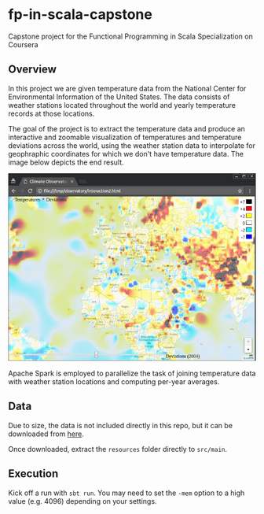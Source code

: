 # fp-in-scala-capstone
Capstone project for the Functional Programming in Scala Specialization on Coursera

## Overview

In this project we are given temperature data from the National Center for
Environmental Information of the United States. The data consists of weather
stations located throughout the world and yearly temperature records at those
locations.

The goal of the project is to extract the temperature data and produce an
interactive and zoomable visualization of temperatures and temperature
deviations across the world, using the weather station data to interpolate for
geophraphic coordinates for which we don't have temperature data. The image
below depicts the end result.

![Project Goal](project_goal_visualization.png)

Apache Spark is employed to parallelize the task of joining temperature data with
weather station locations and computing per-year averages.

## Data

Due to size, the data is not included directly in this repo, but it can be
downloaded from [here](http://alaska.epfl.ch/files/scala-capstone-data.zip).

Once downloaded, extract the `resources` folder directly to `src/main`.

## Execution

Kick off a run with `sbt run`. You may need to set the `-mem` option to a high
value (e.g. 4096) depending on your settings.